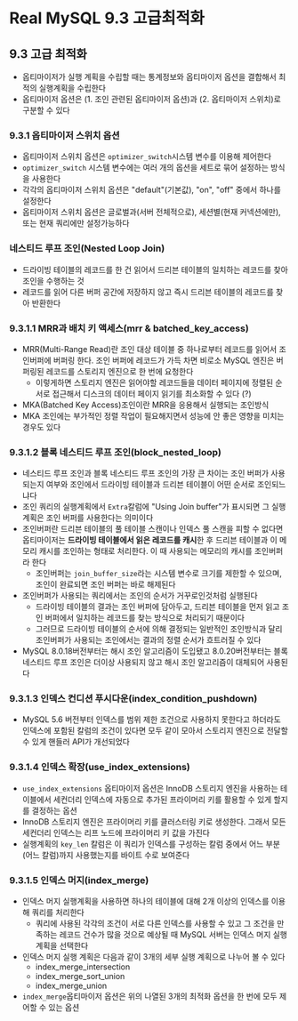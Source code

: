 # Real MySQL 9.3 고급최적화

## 9.3 고급 최적화

- 옵티마이저가 실행 계획을 수립할 때는 통계정보와 옵티마이저 옵션을 결합해서 최적의 실행계획을 수립한다
- 옵티마이저 옵션은 (1. 조인 관련된 옵티마이저 옵션)과 (2. 옵티마이저 스위치)로 구분할 수 있다

### 9.3.1 옵티마이저 스위치 옵션

- 옵티마이저 스위치 옵션은 `optimizer_switch`시스템 변수를 이용해 제어한다
- `optimizer_switch` 시스템 변수에는 여러 개의 옵션을 세트로 묶어 설정하는 방식을 사용한다
- 각각의 옵티마이저 스위치 옵션은 "default"(기본값), "on", "off" 중에서 하나를 설정한다
- 옵티마이저 스위치 옵션은 글로벌과(서버 전체적으로), 세션별(현재 커넥션에만), 또는 현재 쿼리에만 설정가능하다

### 네스티드 루프 조인(Nested Loop Join)

- 드라이빙 테이블의 레코드를 한 건 읽어서 드리븐 테이블의 일치하는 레코드를 찾아 조인을 수행하는 것
- 레코드를 읽어 다른 버퍼 공간에 저장하지 않고 즉시 드리븐 테이블의 레코드를 찾아 반환한다

### 9.3.1.1 MRR과 배치 키 액세스(mrr & batched_key_access)

- MRR(Multi-Range Read)란 조인 대상 테이블 중 하나로부터 레코드를 읽어서 조인버퍼에 버퍼링 한다. 조인 버퍼에 레코드가 가득 차면 비로소 MySQL 엔진은 버퍼링된 레코드를 스토리지 엔진으로 한 번에 요청한다
  - 이렇게하면 스토리지 엔진은 읽어야할 레코드들을 데이터 페이지에 정렬된 순서로 접근해서 디스크의 데이터 페이지 읽기를 최소화할 수 있다 (?)
- MKA(Batched Key Access)조인이란 MRR을 응용해서 실행되는 조인방식
- MKA 조인에는 부가적인 정렬 작업이 필요해지면서 성능에 안 좋은 영향을 미치는 경우도 있다

### 9.3.1.2 블록 네스티드 루프 조인(block_nested_loop)

- 네스티드 루프 조인과 블록 네스티드 루프 조인의 가장 큰 차이는 조인 버퍼가 사용되는지 여부와 조인에서 드라이빙 테이블과 드리븐 테이블이 어떤 순서로 조인되느냐다
- 조인 쿼리의 실행계획에서 `Extra`칼럼에 "Using Join buffer"가 표시되면 그 실행계획은 조인 버퍼를 사용한다는 의미이다
- 조인버퍼란 드리븐 테이블의 풀 테이블 스캔이나 인덱스 풀 스캔을 피할 수 없다면 옵티마이저는 **드라이빙 테이블에서 읽은 레코드를 캐시**한 후 드리븐 테이블과 이 메모리 캐시를 조인하는 형태로 처리한다. 이 때 사용되는 메모리의 캐시를 조인버퍼라 한다
  - 조인버퍼는 `join_buffer_size`라는 시스템 변수로 크기를 제한할 수 있으며, 조인이 완료되면 조인 버퍼는 바로 해제된다
- 조인버퍼가 사용되는 쿼리에서는 조인의 순서가 거꾸로인것처럼 실행된다
  - 드라이빙 테이블의 결과는 조인 버퍼에 담아두고, 드리븐 테이블을 먼저 읽고 조인 버퍼에서 일치하는 레코드를 찾는 방식으로 처리되기 때문이다
  - 그러므로 드라이빙 테이블의 순서에 의해 결정되는 일반적인 조인방식과 달리 조인버퍼가 사용되는 조인에서는 결과의 정렬 순서가 흐트러질 수 있다
- MySQL 8.0.18버전부터는 해시 조인 알고리즘이 도입됐고 8.0.20버전부터는 블록 네스티드 루프 조인은 더이상 사용되지 않고 해시 조인 알고리즘이 대체되어 사용된다

### 9.3.1.3 인덱스 컨디션 푸시다운(index_condition_pushdown)

- MySQL 5.6 버전부터 인덱스를 범위 제한 조건으로 사용하지 못한다고 하더라도 인덱스에 포함된 칼럼의 조건이 있다면 모두 같이 모아서 스토리지 엔진으로 전달할 수 있게 핸들러 API가 개선되었다

### 9.3.1.4 인덱스 확장(use_index_extensions)

- `use_index_extensions` 옵티마이저 옵션은 InnoDB 스토리지 엔진을 사용하는 테이블에서 세컨더리 인덱스에 자동으로 추가된 프라이머리 키를 활용할 수 있게 할지를 결정하는 옵션
- InnoDB 스토리지 엔진은 프라이머리 키를 클러스터링 키로 생성한다. 그래서 모든 세컨더리 인덱스는 리프 노드에 프라이머리 키 값을 가진다
- 실행계획의 `key_len` 칼럼은 이 쿼리가 인덱스를 구성하는 칼럼 중에서 어느 부분(어느 칼럼)까지 사용했는지를 바이트 수로 보여준다

### 9.3.1.5 인덱스 머지(index_merge)

- 인덱스 머지 실행계획을 사용하면 하나의 테이블에 대해 2개 이상의 인덱스를 이용해 쿼리를 처리한다
  - 쿼리에 사용된 각각의 조건이 서로 다른 인덱스를 사용할 수 있고 그 조건을 만족하는 레코드 건수가 많을 것으로 예상될 때 MySQL 서버는 인덱스 머지 실행계획을 선택한다
- 인덱스 머지 실행 계획은 다음과 같이 3개의 세부 실행 계획으로 나누어 볼 수 있다
  - index_merge_intersection
  - index_merge_sort_union
  - index_merge_union
- `index_merge`옵티마이저 옵션은 위의 나열된 3개의 최적화 옵션을 한 번에 모두 제어할 수 있는 옵션
